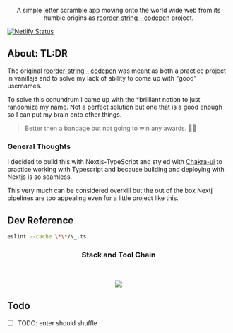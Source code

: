<div align="center">

<!-- <img style="margin-bottom: 2rem" src='./public/letter-scramble-hor-one.svg'/> -->

A simple letter scramble app moving onto the world wide web from its humble origins as [reorder-string - codepen](https://codepen.io/LucasZapico/pen/wvMqqwO) project.

</div>

[![Netlify Status](https://api.netlify.com/api/v1/badges/0f0ff24d-78c4-42fa-8fdf-fd1ebc26e184/deploy-status)](https://app.netlify.com/sites/timely-salamander-482409/deploys)

## About: TL:DR

The original [reorder-string - codepen](https://codepen.io/LucasZapico/pen/wvMqqwO) was meant as both a practice project in vanillajs and to solve my lack of ability to come up with "good" usernames.

To solve this conundrum I came up with the \*brilliant notion to just randomize my name. Not a perfect solution but one that is a good enough so I can put my brain onto other things.

> Better then a bandage but not going to win any awards. 🤷‍♂️

### General Thoughts

I decided to build this with Nextjs-TypeScript and styled with [Chakra-ui](https://chakra-ui.com/) to practice working with Typescript and because building and deploying with Nextjs is so seamless.

This very much can be considered overkill but the out of the box Nextj pipelines are too appealing even for a little project like this.

<!-- I might go back and make the same app in Vanillajs just to compare and contrast the process. 😩 For the Reddit purist out their that feel this is a chainsaw to cut butter.  -->

## Dev Reference

```sh
eslint --cache \*\*/\_.ts
```

<div align="center">

### Stack and Tool Chain

<img style="margin-top: 2rem" src="https://skillicons.dev/icons?i=github,nextjs,typescript,netlify"/>

</div>

## Todo

- [ ] TODO: enter should shuffle

